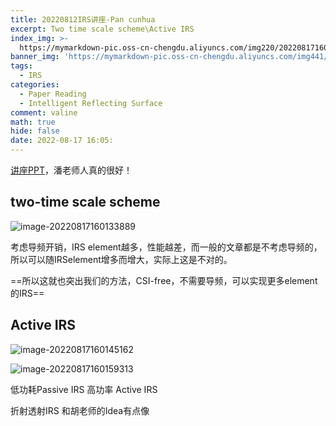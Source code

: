 ```yaml
---
title: 20220812IRS讲座-Pan cunhua
excerpt: Two time scale scheme\Active IRS
index_img: >-
  https://mymarkdown-pic.oss-cn-chengdu.aliyuncs.com/img220/202208171608618.png
banner_img: 'https://mymarkdown-pic.oss-cn-chengdu.aliyuncs.com/img441/1638523690670.jpg'
tags:
  - IRS
categories:
  - Paper Reading 
  - Intelligent Reflecting Surface
comment: valine
math: true
hide: false
date: 2022-08-17 16:05:
---
```


[讲座PPT](https://pan.baidu.com/s/1P0CIKb6qrRCiEs2Zt1CYaA?pwd=0623)，潘老师人真的很好！

## two-time scale scheme

![image-20220817160133889](https://mymarkdown-pic.oss-cn-chengdu.aliyuncs.com/img220/202208171608618.png)

考虑导频开销，IRS element越多，性能越差，而一般的文章都是不考虑导频的，所以可以随IRSelement增多而增大，实际上这是不对的。

 

==所以这就也突出我们的方法，CSI-free，不需要导频，可以实现更多element的IRS==

 

## Active IRS

![image-20220817160145162](https://mymarkdown-pic.oss-cn-chengdu.aliyuncs.com/img220/202208171608733.png)

![image-20220817160159313](https://mymarkdown-pic.oss-cn-chengdu.aliyuncs.com/img220/202208171608599.png)

低功耗Passive IRS     高功率 Active IRS







折射透射IRS 和胡老师的Idea有点像
